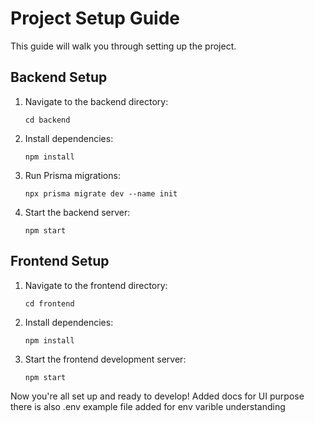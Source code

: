 # Project Setup Guide

This guide will walk you through setting up the project.

## Backend Setup

1. Navigate to the backend directory:
    ```
    cd backend
    ```

2. Install dependencies:
    ```
    npm install
    ```

3. Run Prisma migrations:
    ```
    npx prisma migrate dev --name init
    ```

4. Start the backend server:
    ```
    npm start
    ```

## Frontend Setup

1. Navigate to the frontend directory:
    ```
    cd frontend
    ```

2. Install dependencies:
    ```
    npm install
    ```

3. Start the frontend development server:
    ```
    npm start
    ```

Now you're all set up and ready to develop!
Added docs for UI purpose there is also .env example file added for env varible understanding
